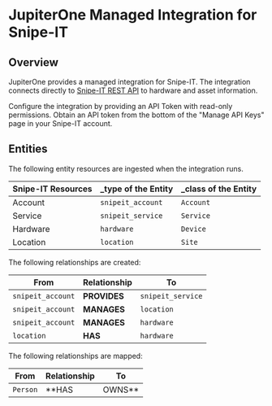 # JupiterOne Managed Integration for Snipe-IT

## Overview

JupiterOne provides a managed integration for Snipe-IT. The integration connects
directly to [Snipe-IT REST API][1] to hardware and asset information.

Configure the integration by providing an API Token with read-only permissions.
Obtain an API token from the bottom of the "Manage API Keys" page in your
Snipe-IT account.

## Entities

The following entity resources are ingested when the integration runs.

| Snipe-IT Resources | \_type of the Entity | \_class of the Entity |
| ------------------ | -------------------- | --------------------- |
| Account            | `snipeit_account`    | `Account`             |
| Service            | `snipeit_service`    | `Service`             |
| Hardware           | `hardware`           | `Device`              |
| Location           | `location`           | `Site`                |

The following relationships are created:

| From              | Relationship | To                |
| ----------------- | ------------ | ----------------- |
| `snipeit_account` | **PROVIDES** | `snipeit_service` |
| `snipeit_account` | **MANAGES**  | `location`        |
| `snipeit_account` | **MANAGES**  | `hardware`        |
| `location`        | **HAS**      | `hardware`        |

The following relationships are mapped:

| From     | Relationship | To       |
| -------- | ------------ | -------- |
| `Person` | \*\*HAS      | OWNS\*\* | `snipeit_hardware` |

[1]: https://snipe-it.readme.io/reference

